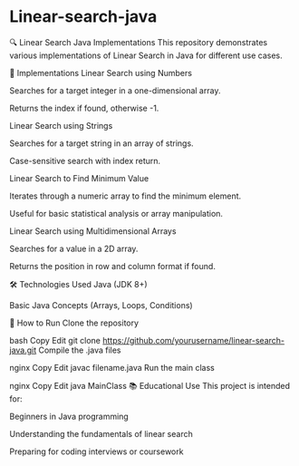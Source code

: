 # Linear-search-java


🔍 Linear Search Java Implementations
This repository demonstrates various implementations of Linear Search in Java for different use cases.

📂 Implementations
Linear Search using Numbers

Searches for a target integer in a one-dimensional array.

Returns the index if found, otherwise -1.

Linear Search using Strings

Searches for a target string in an array of strings.

Case-sensitive search with index return.

Linear Search to Find Minimum Value

Iterates through a numeric array to find the minimum element.

Useful for basic statistical analysis or array manipulation.

Linear Search using Multidimensional Arrays

Searches for a value in a 2D array.

Returns the position in row and column format if found.

🛠️ Technologies Used
Java (JDK 8+)

Basic Java Concepts (Arrays, Loops, Conditions)

🚀 How to Run
Clone the repository

bash
Copy
Edit
git clone https://github.com/yourusername/linear-search-java.git
Compile the .java files

nginx
Copy
Edit
javac filename.java
Run the main class

nginx
Copy
Edit
java MainClass
📚 Educational Use
This project is intended for:

Beginners in Java programming

Understanding the fundamentals of linear search

Preparing for coding interviews or coursework
